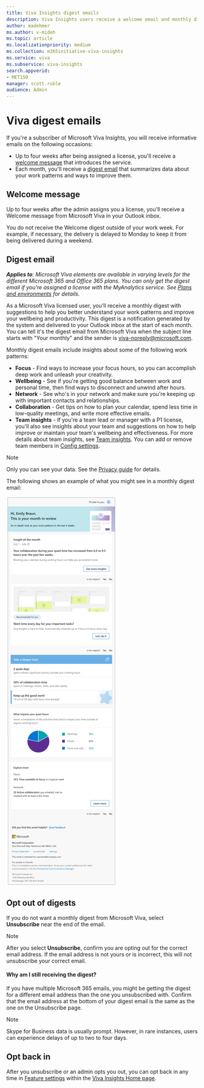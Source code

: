 ```yaml
---
title: Viva Insights digest emails
description: Viva Insights users receive a welcome email and monthly digest emails with key insights and suggestions
author: madehmer
ms.author: v-mideh
ms.topic: article
ms.localizationpriority: medium 
ms.collection: m365initiative-viva-insights 
ms.service: viva 
ms.subservice: viva-insights 
search.appverid: 
- MET150 
manager: scott.ruble
audience: Admin
---
```


# Viva digest emails

If you're a subscriber of Microsoft Viva Insights, you will receive informative emails on the following occasions:

* Up to four weeks after being assigned a license, you'll receive a [welcome message](#welcome-message) that introduces the service.
* Each month, you'll receive a [digest email](#digest-email) that summarizes data about your work patterns and ways to improve them.

## Welcome message

Up to four weeks after the admin assigns you a license, you'll receive a Welcome message from Microsoft Viva in your Outlook inbox.

You do not receive the Welcome digest outside of your work week. For example, if necessary, the delivery is delayed to Monday to keep it from being delivered during a weekend.

## Digest email

_**Applies to**: Microsoft Viva elements are available in varying levels for the different Microsoft 365 and Office 365 plans. You can only get the digest email if you're assigned a license with the MyAnalytics service. See [Plans and environments](../overview/plans-environments.md) for details._

As a Microsoft Viva licensed user, you'll receive a monthly digest with suggestions to help you better understand your work patterns and improve your wellbeing and productivity. This digest is a notification generated by the system and delivered to your Outlook inbox at the start of each month. You can tell it's the digest email from Microsoft Viva when the subject line starts with "Your monthly" and the sender is viva-noreply@microsoft.com.

Monthly digest emails include insights about some of the following work patterns:

* **Focus** - Find ways to increase your focus hours, so you can accomplish deep work and unleash your creativity.
* **Wellbeing** - See if you're getting good balance between work and personal time, then find ways to disconnect and unwind after hours.
* **Network** - See who's in your network and make sure you're keeping up with important contacts and relationships.
* **Collaboration** - Get tips on how to plan your calendar, spend less time in low-quality meetings, and write more effective emails.
* **Team insights** - If you're a team lead or manager with a P1 license, you'll also see insights about your team and suggestions on how to help improve or maintain your team's wellbeing and effectiveness. For more details about team insights, see [Team insights](../../use/team-insights.md). You can add or remove team members in [Config settings](dashboard-2.md#config-settings).

>[!Note]
>Only you can see your data. See the [Privacy guide](../overview/privacy-guide-users.md) for details.

The following shows an example of what you might see in a monthly digest email:

![Monthly digest email.](../../Images/mya/use/monthly-digest-welcome-example-80.png)
<!-- ![Focus digest.](../../Images/mya/use/digest-focus.png)

Here's an example of an insight included in a digest.

![Focus insight.](../../Images/mya/use/focus-digest-insight.png)

Here's an example of a digest insight about quiet hours.

![Quiet hours digest.](../../Images/mya/use/digest-quiet.png)

Here's an example of a digest insight about work relationships.

![Network digest.](../../Images/mya/use/digest-network.png)-->

## Opt out of digests

If you do not want a monthly digest from Microsoft Viva, select **Unsubscribe** near the end of the email.

>[!Note]
>After you select **Unsubscribe**, confirm you are opting out for the correct email address. If the email address is not yours or is incorrect, this will not unsubscribe your correct email.

#### Why am I still receiving the digest?

If you have multiple Microsoft 365 emails, you might be getting the digest for a different email address than the one you unsubscribed with. Confirm that the email address at the bottom of your digest email is the same as the one on the Unsubscribe page.

>[!Note]
>Skype for Business data is usually prompt. However, in rare instances, users can experience delays of up to two to four days.

## Opt back in

After you unsubscribe or an admin opts you out, you can opt back in any time in [Feature settings](home-web.md#opt-in-or-out-of-features) within the [Viva Insights Home page](https://insights.viva.office.com).
